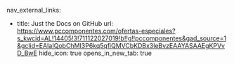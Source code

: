 nav_external_links:
  - title: Just the Docs on GitHub
    url: https://www.pccomponentes.com/ofertas-especiales?s_kwcid=AL!14405!3!711122027019!b!!g!!pccomponentes&gad_source=1&gclid=EAIaIQobChMI3P6kq5qfiQMVCbKDBx3leBvzEAAYASAAEgKPVvD_BwE
    hide_icon: true
    opens_in_new_tab: true
